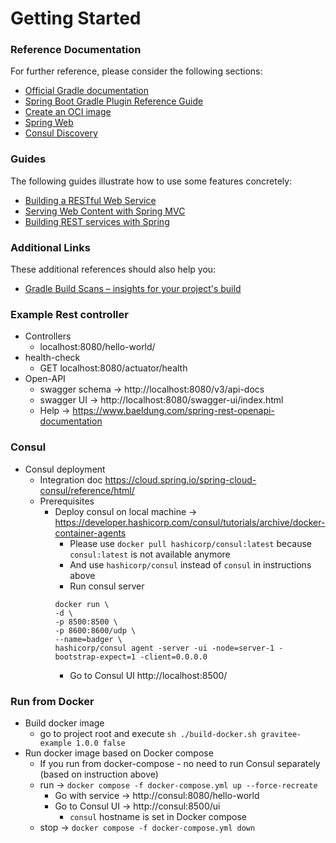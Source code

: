 # Getting Started

### Reference Documentation
For further reference, please consider the following sections:

* [Official Gradle documentation](https://docs.gradle.org)
* [Spring Boot Gradle Plugin Reference Guide](https://docs.spring.io/spring-boot/3.4.1/gradle-plugin)
* [Create an OCI image](https://docs.spring.io/spring-boot/3.4.1/gradle-plugin/packaging-oci-image.html)
* [Spring Web](https://docs.spring.io/spring-boot/3.4.1/reference/web/servlet.html)
* [Consul Discovery](https://docs.spring.io/spring-cloud-consul/reference/discovery.html)

### Guides
The following guides illustrate how to use some features concretely:

* [Building a RESTful Web Service](https://spring.io/guides/gs/rest-service/)
* [Serving Web Content with Spring MVC](https://spring.io/guides/gs/serving-web-content/)
* [Building REST services with Spring](https://spring.io/guides/tutorials/rest/)

### Additional Links
These additional references should also help you:

* [Gradle Build Scans – insights for your project's build](https://scans.gradle.com#gradle)

### Example Rest controller
* Controllers
  * localhost:8080/hello-world/
* health-check
  * GET localhost:8080/actuator/health
* Open-API
  * swagger schema -> http://localhost:8080/v3/api-docs
  * swagger UI -> http://localhost:8080/swagger-ui/index.html
  * Help -> https://www.baeldung.com/spring-rest-openapi-documentation

### Consul 
* Consul deployment
  * Integration doc https://cloud.spring.io/spring-cloud-consul/reference/html/
  * Prerequisites
    * Deploy consul on local machine -> https://developer.hashicorp.com/consul/tutorials/archive/docker-container-agents
      * Please use `docker pull hashicorp/consul:latest` because `consul:latest` is not available anymore
      * And use `hashicorp/consul` instead of `consul` in instructions above
      * Run consul server
      ```
      docker run \
      -d \
      -p 8500:8500 \
      -p 8600:8600/udp \
      --name=badger \
      hashicorp/consul agent -server -ui -node=server-1 -bootstrap-expect=1 -client=0.0.0.0
      ```
      * Go to Consul UI http://localhost:8500/ 

### Run from Docker
* Build docker image 
  * go to project root and execute `sh ./build-docker.sh gravitee-example 1.0.0 false`
* Run docker image based on Docker compose
  * If you run from docker-compose - no need to run Consul separately (based on instruction above) 
  * run -> `docker compose -f docker-compose.yml up --force-recreate`
    * Go with service -> http://consul:8080/hello-world
    * Go to Consul UI -> http://consul:8500/ui
      * `consul` hostname is set in Docker compose 
  * stop -> `docker compose -f docker-compose.yml down`